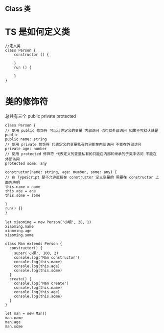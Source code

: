 ## Class 类

# TS 是如何定义类

    //定义类
    class Person {
        constructor () {

        }
        run () {

        }
    }

# 类的修饰符

总共有三个 public private protected

    class Person {
    // 使用 public 修饰符 可以让你定义的变量 内部访问 也可以外部访问 如果不写默认就是 public
    public name: string
    // 使用 private 修饰符 代表定义的变量私有的只能在内部访问 不能在外部访问
    private age: number
    // 使用 protected 修饰符 代表定义的变量私有的只能在内部和继承的子类中访问 不能在外部访问
    protected some: any

    constructor(name: string, age: number, some: any) {
    // 在 TypeScript 是不允许直接在 constructor 定义变量的 需要在 constructor 上面先声明
    this.name = name
    this.age = age
    this.some = some

    }
    run() {}
    }

    let xiaoming = new Person('小明', 28, 1)
    xiaoming.name
    xiaoming.age
    xiaoming.some

    class Man extends Person {
      constructor() {
        super('小黑', 100, 2)
        console.log('Man constructor')
        console.log(this.name)
        console.log(this.age)
        console.log(this.some)
      }
      create() {
        console.log('Man create')
        console.log(this.name)
        console.log(this.age)
        console.log(this.some)
      }
    }

    let man = new Man()
    man.name
    man.age
    man.some

